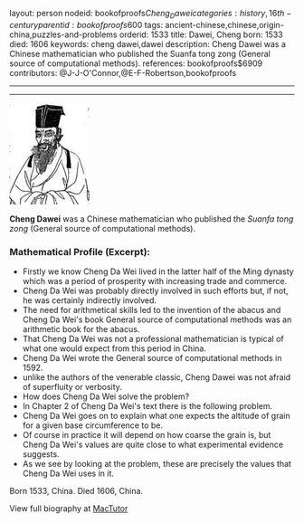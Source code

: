 layout: person
nodeid: bookofproofs$Cheng_Dawei
categories: history,16th-century
parentid: bookofproofs$600
tags: ancient-chinese,chinese,origin-china,puzzles-and-problems
orderid: 1533
title: Dawei, Cheng
born: 1533
died: 1606
keywords: cheng dawei,dawei
description: Cheng Dawei was a Chinese mathematician who published the Suanfa tong zong (General source of computational methods).
references: bookofproofs$6909
contributors: @J-J-O'Connor,@E-F-Robertson,bookofproofs

---



---

![Cheng_Dawei.jpg](https://github.com/bookofproofs/bookofproofs.github.io/blob/main/_sources/_assets/images/portraits/Cheng_Dawei.jpg?raw=true)

**Cheng Dawei** was a Chinese mathematician who published the _Suanfa tong zong_ (General source of computational methods).

### Mathematical Profile (Excerpt):
* Firstly we know Cheng Da Wei lived in the latter half of the Ming dynasty which was a period of prosperity with increasing trade and commerce.
* Cheng Da Wei was probably directly involved in such efforts but, if not, he was certainly indirectly involved.
* The need for arithmetical skills led to the invention of the abacus and Cheng Da Wei's book General source of computational methods was an arithmetic book for the abacus.
* That Cheng Da Wei was not a professional mathematician is typical of what one would expect from this period in China.
* Cheng Da Wei wrote the General source of computational methods in 1592.
* unlike the authors of the venerable classic, Cheng Dawei was not afraid of superfluity or verbosity.
* How does Cheng Da Wei solve the problem?
* In Chapter 2 of Cheng Da Wei's text there is the following problem.
* Cheng Da Wei goes on to explain what one expects the altitude of grain for a given base circumference to be.
* Of course in practice it will depend on how coarse the grain is, but Cheng Da Wei's values are quite close to what experimental evidence suggests.
* As we see by looking at the problem, these are precisely the values that Cheng Da Wei uses in it.

Born 1533, China. Died 1606, China.

View full biography at [MacTutor](https://mathshistory.st-andrews.ac.uk/Biographies/Cheng_Dawei/)
